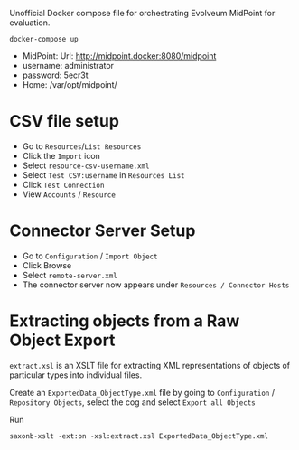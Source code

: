 Unofficial Docker compose file for orchestrating Evolveum MidPoint for evaluation.

```
docker-compose up
```

* MidPoint: Url: http://midpoint.docker:8080/midpoint
* username: administrator
* password: 5ecr3t
* Home: /var/opt/midpoint/

# CSV file setup

* Go to `Resources`/`List Resources`
* Click the `Import` icon
* Select `resource-csv-username.xml`
* Select `Test CSV:username` in `Resources List`
* Click `Test Connection`
* View `Accounts` / `Resource`

# Connector Server Setup

* Go to `Configuration` / `Import Object`
* Click Browse
* Select `remote-server.xml`
* The connector server now appears under `Resources / Connector Hosts`

# Extracting objects from a Raw Object Export

`extract.xsl` is an XSLT file for extracting XML representations of objects of particular types into individual files.

Create an `ExportedData_ObjectType.xml` file by going to `Configuration` / `Repository Objects`, select the cog and select `Export all Objects`

Run

```
saxonb-xslt -ext:on -xsl:extract.xsl ExportedData_ObjectType.xml
```


